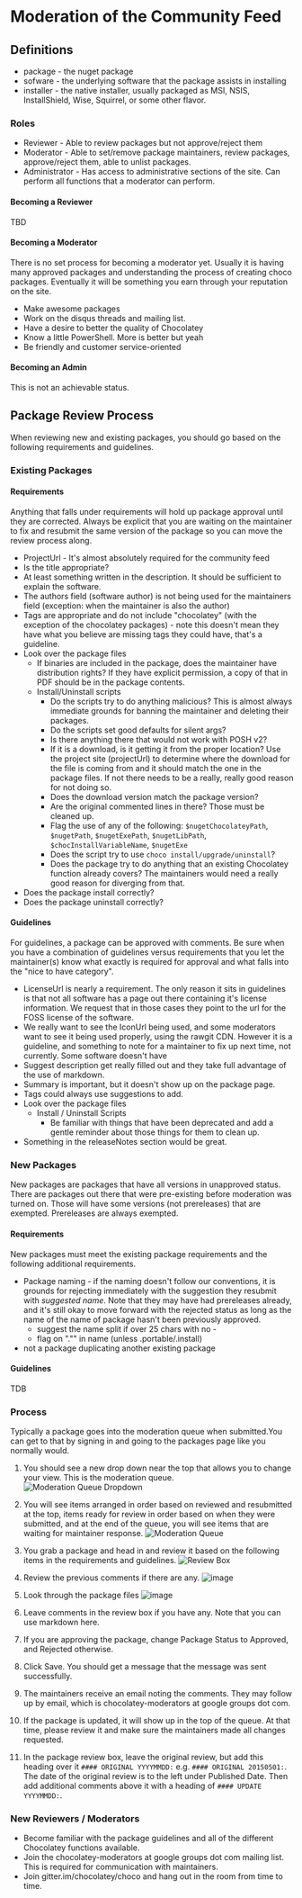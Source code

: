 # Moderation of the Community Feed

## Definitions

- package - the nuget package
- sofware - the underlying software that the package assists in installing
- installer - the native installer, usually packaged as MSI, NSIS, InstallShield, Wise, Squirrel, or some other flavor.

### Roles
- Reviewer - Able to review packages but not approve/reject them
- Moderator - Able to set/remove package maintainers, review packages, approve/reject them, able to unlist packages.
- Administrator - Has access to administrative sections of the site. Can perform all functions that a moderator can perform.

#### Becoming a Reviewer
TBD

#### Becoming a Moderator
There is no set process for becoming a moderator yet. Usually it is having many approved packages and understanding the process of creating choco packages. Eventually it will be something you earn through your reputation on the site.
- Make awesome packages
- Work on the disqus threads and mailing list.
- Have a desire to better the quality of Chocolatey
- Know a little PowerShell. More is better but yeah
- Be friendly and customer service-oriented

#### Becoming an Admin
This is not an achievable status.

## Package Review Process

When reviewing new and existing packages, you should go based on the following requirements and guidelines.

### Existing Packages
#### Requirements

Anything that falls under requirements will hold up package approval until they are corrected. Always be explicit that you are waiting on the maintainer to fix and resubmit the same version of the package so you can move the review process along.

- ProjectUrl - It's almost absolutely required for the community feed
- Is the title appropriate?
- At least something written in the description. It should be sufficient to explain the software.
- The authors field (software author) is not being used for the maintainers field (exception: when the maintainer is also the author)
- Tags are appropriate and do not include "chocolatey" (with the exception of the chocolatey packages) - note this doesn't mean they have what you believe are missing tags they could have, that's a guideline.
- Look over the package files
  - If binaries are included in the package, does the maintainer have distribution rights? If they have explicit permission, a copy of that in PDF should be in the package contents.
  - Install/Uninstall scripts
    - Do the scripts try to do anything malicious? This is almost always immediate grounds for banning the maintainer and deleting their packages.
    - Do the scripts set good defaults for silent args?
    - Is there anything there that would not work with POSH v2?
    - If it is a download, is it getting it from the proper location? Use the project site (projectUrl) to determine where the download for the file is coming from and it should match the one in the package files. If not there needs to be a really, really good reason for not doing so.
    - Does the download version match the package version?
    - Are the original commented lines in there? Those must be cleaned up.
    - Flag the use of any of the following: `$nugetChocolateyPath`, `$nugetPath`, `$nugetExePath`, `$nugetLibPath`, `$chocInstallVariableName`, `$nugetExe`
    - Does the script try to use `choco install/upgrade/uninstall`?
    - Does the package try to do anything that an existing Chocolatey function already covers? The maintainers would need a really good reason for diverging from that.
- Does the package install correctly?
- Does the package uninstall correctly?

#### Guidelines
For guidelines, a package can be approved with comments. Be sure when you have a combination of guidelines versus requirements that you let the maintainer(s) know what exactly is required for approval and what falls into the "nice to have category".

- LicenseUrl is nearly a requirement. The only reason it sits in guidelines is that not all software has a page out there containing it's license information. We request that in those cases they point to the url for the FOSS license of the software.
- We really want to see the IconUrl being used, and some moderators want to see it being used properly, using the rawgit CDN. However it is a guideline, and something to note for a maintainer to fix up next time, not currently. Some software doesn't have
- Suggest description get really filled out and they take full advantage of the use of markdown.
- Summary is important, but it doesn't show up on the package page.
- Tags could always use suggestions to add.
- Look over the package files
  - Install / Uninstall Scripts
    - Be familiar with things that have been deprecated and add a gentle reminder about those things for them to clean up.
- Something in the releaseNotes section would be great.

### New Packages
New packages are packages that have all versions in unapproved status. There are packages out there that were pre-existing before moderation was turned on. Those will have some versions (not prereleases) that are exempted. Prereleases are always exempted.

#### Requirements
New packages must meet the existing package requirements and the following additional requirements.

- Package naming - if the naming doesn't follow our conventions, it is grounds for rejecting immediately with the suggestion they resubmit with *suggested name*. Note that they may have had prereleases already, and it's still okay to move forward with the rejected status as long as the name of the name of package hasn't been previously approved.
  - suggest the name split if over 25 chars with no -
  - flag on "."" in name (unless .portable/.install)
- not a package duplicating another existing package

#### Guidelines
TDB

### Process
Typically a package goes into the moderation queue when submitted.You can get to that by signing in and going to the packages page like you normally would.

 1. You should see a new drop down near the top that allows you to change your view. This is the moderation queue. ![Moderation Queue Dropdown](https://cloud.githubusercontent.com/assets/63502/7542991/b5032a38-f586-11e4-991a-7c7602d508aa.png)

 2. You will see items arranged in order based on reviewed and resubmitted at the top, items ready for review in order based on when they were submitted, and at the end of the queue, you will see items that are waiting for maintainer response. ![Moderation Queue](https://cloud.githubusercontent.com/assets/63502/7543076/58d5530c-f587-11e4-8d73-1325074d6e58.png)
 3. You grab a package and head in and review it based on the following items in the requirements and guidelines.
 ![Review Box](https://cloud.githubusercontent.com/assets/63502/7543237/8a9845ec-f588-11e4-9931-eb67d31f4958.png)
 4. Review the previous comments if there are any. ![image](https://cloud.githubusercontent.com/assets/63502/7543258/c2c0abbc-f588-11e4-8cac-4c57b03671f8.png)
 5. Look through the package files ![image](https://cloud.githubusercontent.com/assets/63502/7543284/ddaa41e0-f588-11e4-817a-9d7bd1130a84.png)
 6. Leave comments in the review box if you have any. Note that you can use markdown here.
 7. If you are approving the package, change Package Status to Approved, and Rejected otherwise.
 8. Click Save. You should get a message that the message was sent successfully.
 9. The maintainers receive an email noting the comments. They may follow up by email, which is chocolatey-moderators at google groups dot com.
 10. If the package is updated, it will show up in the top of the queue. At that time, please review it and make sure the maintainers made all changes requested.
 11. In the package review box, leave the original review, but add this heading over it `#### ORIGINAL YYYYMMDD:` e.g. `#### ORIGINAL 20150501:`. The date of the original review is to the left under Published Date. Then add additional comments above it with a heading of `#### UPDATE YYYYMMDD:`.


### New Reviewers / Moderators
- Become familiar with the package guidelines and all of the different Chocolatey functions available.
- Join the chocolatey-moderators at google groups dot com mailing list. This is required for communication with maintainers.
- Join gitter.im/chocolatey/choco and hang out in the room from time to time.